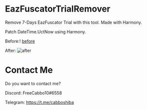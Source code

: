 # EazFuscatorTrialRemover
Remove 7-Days EazFuscator Trial with this tool. Made with Harmony.

Patch DateTime.UctNow using Harmony.

Before:!
[before](https://user-images.githubusercontent.com/92642446/196735044-73c5bd9f-1a9f-45e0-8016-6018914c3eae.png)

After:
![after](https://user-images.githubusercontent.com/92642446/196735083-d4abbf2a-20c7-40ed-ab3c-fecd6d73f544.png)

# Contact Me
Do you want to contact me?

Discord: FreeCabbo10#6558

Telegram: https://t.me/cabboshiba
